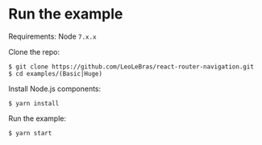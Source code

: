 # Run the example
Requirements: Node `7.x.x`

Clone the repo:
```shell
$ git clone https://github.com/LeoLeBras/react-router-navigation.git
$ cd examples/(Basic|Huge)
```

Install Node.js components:
```shell
$ yarn install 
```

Run the example:
```shell
$ yarn start
```
